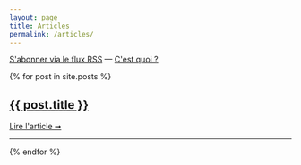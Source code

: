 ```yaml
---
layout: page
title: Articles
permalink: /articles/
---
```


<aside>
  <a href="{{ '/feed.xml' | relative_url }}">S'abonner via le flux RSS</a>
  &mdash;
  <a href="https://flus.fr/carnet/a-quoi-servent-les-flux.html">C'est quoi ?</a>
</aside>

{% for post in site.posts %}
<article class="blog-item">
  <h2>
    <a href="{{post.url | relative_url}}"> {{ post.title }} </a>
  </h2>

  <a href="{{post.url | relative_url}}"> Lire l'article ➞ </a>
</article>
<hr />
{% endfor %}
